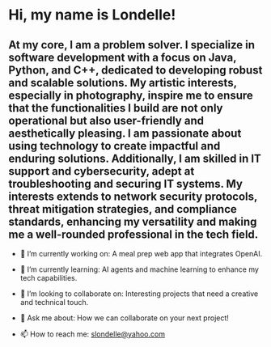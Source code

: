# Hi, my name is Londelle!

## At my core, I am a problem solver. I specialize in software development with a focus on Java, Python, and C++, dedicated to developing robust and scalable solutions. My artistic interests, especially in photography, inspire me to ensure that the functionalities I build are not only operational but also user-friendly and aesthetically pleasing. I am passionate about using technology to create impactful and enduring solutions. Additionally, I am skilled in IT support and cybersecurity, adept at troubleshooting and securing IT systems. My interests extends to network security protocols, threat mitigation strategies, and compliance standards, enhancing my versatility and making me a well-rounded professional in the tech field.

* 🔭 I’m currently working on: A meal prep web app that integrates OpenAI.

* 🌱 I’m currently learning: AI agents and machine learning to enhance my tech capabilities.

* 👯 I’m looking to collaborate on: Interesting projects that need a creative and technical touch.

* 💬 Ask me about: How we can collaborate on your next project!

* 📫 How to reach me: slondelle@yahoo.com
